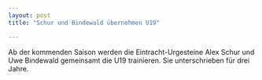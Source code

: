 ```yaml
---
layout: post
title: "Schur und Bindewald übernehmen U19"

---
```


Ab der kommenden Saison werden die Eintracht-Urgesteine Alex Schur und Uwe Bindewald gemeinsamt die U19 trainieren. Sie unterschrieben für drei Jahre.


